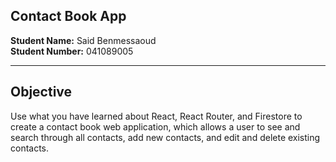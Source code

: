 ## Contact Book App

**Student Name:** Said Benmessaoud  
**Student Number:** 041089005

---

## Objective  
Use what you have learned about React, React Router, and Firestore to create a contact book web application, which allows a user to see and search through all contacts, add new contacts, and edit and delete existing contacts.

